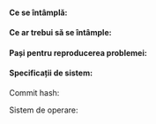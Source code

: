 #### Ce se întâmplă:

#### Ce ar trebui să se întâmple: 

#### Pași pentru reproducerea problemei:

#### Specificații de sistem:
Commit hash:

Sistem de operare:
